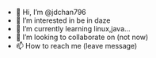 - 👋 Hi, I’m @jdchan796
- 👀 I’m interested in be in daze
- 🌱 I’m currently learning linux,java...
- 💞️ I’m looking to collaborate on (not now)
- 📫 How to reach me (leave message)

<!---
jdchan796/jdchan796 is a ✨ special ✨ repository because its `README.md` (this file) appears on your GitHub profile.
You can click the Preview link to take a look at your changes.
--->
